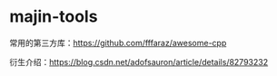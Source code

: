 # majin-tools
常用的第三方库：https://github.com/fffaraz/awesome-cpp

  衍生介绍：https://blog.csdn.net/adofsauron/article/details/82793232
